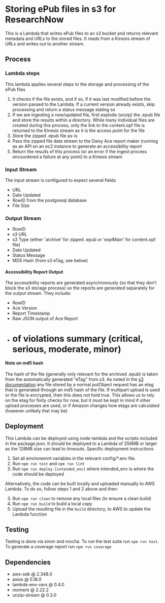 # Storing ePub files in s3 for ResearchNow
This is a Lambda that writes ePub files to an s3 bucket and returns relevant metadata and URLs to the stored files. It reads from a Kinesis stream of URLs and writes out to another stream.

## Process
### Lambda steps
This lambda applies several steps to the storage and processing of the ePub files
1. It checks if the file exists, and if so, if it was last modified before the version passed to the Lambda. If a current version already exists, skip processing and return a status message stating so
2. If we are ingesting a new/updated file, first explode (unzip) the .epub file and store the results within a directory. While many individual files are created during this process, only the link to the content.opf file is returned to the Kinesis stream as it is the access point for the file
3. Store the zipped .epub file as-is
4. Pass the zipped file data stream to the Daisy Ace report maker (running as an API on an ec2 instance to generate an accessibility report
5. Return the results of this process (or an error if the ingest process encountered a failure at any point) to a Kinesis stream

### Input Stream
The input stream is configured to expect several fields
- URL
- Date Updated
- RowID from the postgresql database
- File Size

### Output Stream
- RowID
- s3 URL
- s3 Type (either 'archive' for zipped .epub or 'explMain' for content.opf file)
- Date Updated
- Status Message
- MD5 Hash (from s3 eTag, see below)

#### Accessibility Report Output
The accessibility reports are generated asynchronously (so that they don't block the s3 storage process) so the reports are generated separately for the output stream. They include:
- RowID
- Ace Version
- Report Timestamp
- Raw JSON output of Ace Report
- # of violations summary (critical, serious, moderate, minor)


#### Note on md5 hash
The hash of the file (generally only relevant for the archived .epub) is taken from the automatically generated "eTag" from s3. As noted in the [s3 documentation](https://docs.aws.amazon.com/AmazonS3/latest/API/RESTCommonResponseHeaders.html) any file stored by a normal putObject request has an etag that is generated through an md5 hash of the file. If multipart upload is used or the file is encrypted, then this does not hold true. This allows us to rely on the etag for fixity checks for now, but it must be kept in mind if other upload processes are used, or if Amazon changes how etags are calculated (however unlikely that may be)

## Deployment
This Lambda can be deployed using node-lambda and the scripts included in the package.json. It should be deployed to a Lambda of 256MB or larger as the 128MB size can lead to timeouts. Specific deployment instructions

1. Set all environemnt variables in  the relevant config/\*.env file.
2. Run `npm run test` and `npm run lint`
3. Run `npm run deploy-[intended_env]` where intended_env is where the code should be deployed

Alternatively, the code can be built locally and uploaded manually to AWS Lambda. To do so, follow steps 1 and 2 above and then:

3. Run `npm run clean` to remove any local files (to ensure a clean build)
4. Run `npm run build` to build a local copy
5. Upload the resulting file in the `build` directory, to AWS to update the Lambda function

## Testing
Testing is done via sinon and mocha. To run the test suite run `npm run test`. To generate a coverage report run `npm run coverage`

## Dependencies
- aws-sdk @ 2.348.0
- axios @ 0.18.0
- lambda-env-vars @ 0.4.0
- moment @ 2.22.2
- unzip-stream @ 0.3.0

